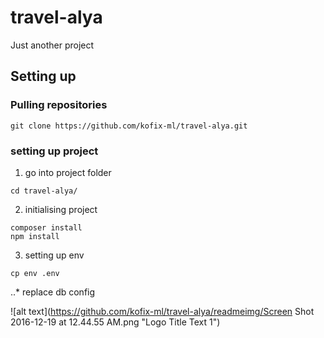 # travel-alya
Just another project

## Setting up

### Pulling repositories

```
git clone https://github.com/kofix-ml/travel-alya.git
```

### setting up project

1. go into project folder

```
cd travel-alya/
```

2. initialising project

```
composer install
npm install
```

3. setting up env

```
cp env .env
```

..* replace db config 

![alt text](https://github.com/kofix-ml/travel-alya/readmeimg/Screen Shot 2016-12-19 at 12.44.55 AM.png "Logo Title Text 1")

